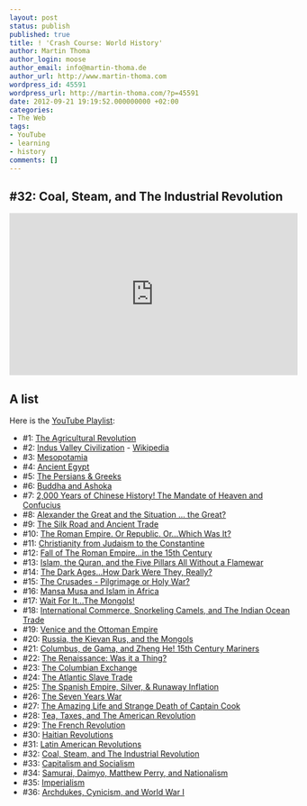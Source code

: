 ```yaml
---
layout: post
status: publish
published: true
title: ! 'Crash Course: World History'
author: Martin Thoma
author_login: moose
author_email: info@martin-thoma.de
author_url: http://www.martin-thoma.com
wordpress_id: 45591
wordpress_url: http://martin-thoma.com/?p=45591
date: 2012-09-21 19:19:52.000000000 +02:00
categories:
- The Web
tags:
- YouTube
- learning
- history
comments: []
---
```

<h2>#32: Coal, Steam, and The Industrial Revolution</h2>
<iframe width="512" height="288" src="http://www.youtube.com/embed/zhL5DCizj5c" frameborder="0" allowfullscreen></iframe>

<h2>A list</h2>
Here is the <a href="http://www.youtube.com/course?list=ECBDA2E52FB1EF80C9">YouTube Playlist</a>:

<ul>
  <li>#1: <a href="http://www.youtube.com/watch?v=Yocja_N5s1I">The Agricultural Revolution</a></li>
  <li>#2: <a href="http://www.youtube.com/watch?v=n7ndRwqJYDM">Indus Valley Civilization</a> - <a href="http://en.wikipedia.org/wiki/Indus_Valley_Civilization">Wikipedia</a></li>
  <li>#3: <a href="http://www.youtube.com/watch?v=sohXPx_XZ6Y">Mesopotamia</a></li>
  <li>#4: <a href="http://www.youtube.com/watch?v=Z3Wvw6BivVI">Ancient Egypt</a></li>
  <li>#5: <a href="http://www.youtube.com/watch?v=Q-mkVSasZIM">The Persians & Greeks</a></li>
  <li>#6: <a href="http://www.youtube.com/watch?v=8Nn5uqE3C9w">Buddha and Ashoka</a></li>
  <li>#7: <a href="http://www.youtube.com/watch?v=ylWORyToTo4">&lrm;2,000 Years of Chinese History! The Mandate of Heaven and Confucius</a></li>
  <li>#8: <a href="http://www.youtube.com/watch?v=0LsrkWDCvxg">Alexander the Great and the Situation ... the Great?</a></li>
  <li>#9: <a href="http://www.youtube.com/watch?v=vfe-eNq-Qyg">The Silk Road and Ancient Trade</a></li>
  <li>#10: <a href="http://www.youtube.com/watch?v=oPf27gAup9U">The Roman Empire. Or Republic. Or...Which Was It?</a></li>
  <li>#11: <a href="http://www.youtube.com/watch?v=TG55ErfdaeY">Christianity from Judaism to the Constantine</a></li>
  <li>#12: <a href="http://www.youtube.com/watch?v=3PszVWZNWVA">Fall of The Roman Empire...in the 15th Century</a></li>
  <li>#13: <a href="http://www.youtube.com/watch?v=TpcbfxtdoI8">Islam, the Quran, and the Five Pillars All Without a Flamewar</a></li>
  <li>#14: <a href="http://www.youtube.com/watch?v=QV7CanyzhZg">The Dark Ages...How Dark Were They, Really?</a></li>
  <li>#15: <a href="http://www.youtube.com/watch?v=X0zudTQelzI">The Crusades - Pilgrimage or Holy War?</a></li>
  <li>#16: <a href="http://www.youtube.com/watch?v=jvnU0v6hcUo">Mansa Musa and Islam in Africa</a></li>
  <li>#17: <a href="http://www.youtube.com/watch?v=szxPar0BcMo">Wait For It...The Mongols!</a></li>
  <li>#18: <a href="http://www.youtube.com/watch?v=a6XtBLDmPA0">International Commerce, Snorkeling Camels, and The Indian Ocean Trade</a></li>
  <li>#19: <a href="http://www.youtube.com/watch?v=UN-II_jBzzo">Venice and the Ottoman Empire</a></li>
  <li>#20: <a href="http://www.youtube.com/watch?v=etmRI2_9Q_A">Russia, the Kievan Rus, and the Mongols</a></li>
  <li>#21: <a href="http://www.youtube.com/watch?v=NjEGncridoQ">Columbus, de Gama, and Zheng He! 15th Century Mariners</a></li>
  <li>#22: <a href="http://www.youtube.com/watch?v=Vufba_ZcoR0">The Renaissance: Was it a Thing?</a></li>
  <li>#23: <a href="http://www.youtube.com/watch?v=HQPA5oNpfM4">The Columbian Exchange</a></li>
  <li>#24: <a href="http://www.youtube.com/watch?v=dnV_MTFEGIY">The Atlantic Slave Trade</a></li>
  <li>#25: <a href="http://www.youtube.com/watch?v=rjhIzemLdos">The Spanish Empire, Silver, & Runaway Inflation</a></li>
  <li>#26: <a href="http://www.youtube.com/watch?v=j0qbzNHmfW0">The Seven Years War</a></li>
  <li>#27: <a href="http://www.youtube.com/watch?v=2yXNrLTddME">The Amazing Life and Strange Death of Captain Cook</a></li>
  <li>#28: <a href="http://www.youtube.com/watch?v=HlUiSBXQHCw">Tea, Taxes, and The American Revolution</a></li>
  <li>#29: <a href="http://www.youtube.com/watch?v=lTTvKwCylFY">The French Revolution</a></li>
  <li>#30: <a href="http://www.youtube.com/watch?v=5A_o-nU5s2U">Haitian Revolutions</a></li>
  <li>#31: <a href="http://www.youtube.com/watch?v=ZBw35Ze3bg8">Latin American Revolutions</a></li>
  <li>#32: <a href="http://www.youtube.com/watch?v=zhL5DCizj5c">Coal, Steam, and The Industrial Revolution</a></li>
  <li>#33: <a href="http://www.youtube.com/watch?v=B3u4EFTwprM">Capitalism and Socialism</a></li>
  <li>#34: <a href="http://www.youtube.com/watch?v=Nosq94oCl_M">Samurai, Daimyo, Matthew Perry, and Nationalism</a></li>
  <li>#35: <a href="http://www.youtube.com/watch?v=alJaltUmrGo">Imperialism</a></li>
  <li>#36: <a href="http://www.youtube.com/watch?v=_XPZQ0LAlR4">Archdukes, Cynicism, and World War I</a></li>
</ul>
